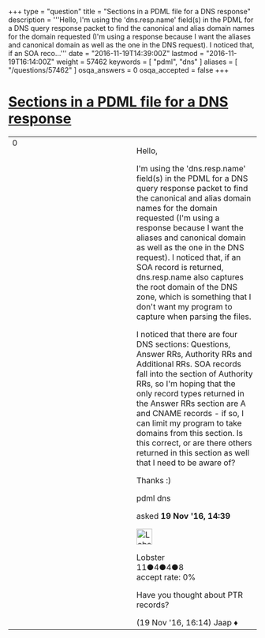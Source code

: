 +++
type = "question"
title = "Sections in a PDML file for a DNS response"
description = '''Hello, I&#x27;m using the &#x27;dns.resp.name&#x27; field(s) in the PDML for a DNS query response packet to find the canonical and alias domain names for the domain requested (I&#x27;m using a response because I want the aliases and canonical domain as well as the one in the DNS request). I noticed that, if an SOA reco...'''
date = "2016-11-19T14:39:00Z"
lastmod = "2016-11-19T16:14:00Z"
weight = 57462
keywords = [ "pdml", "dns" ]
aliases = [ "/questions/57462" ]
osqa_answers = 0
osqa_accepted = false
+++

<div class="headNormal">

# [Sections in a PDML file for a DNS response](/questions/57462/sections-in-a-pdml-file-for-a-dns-response)

</div>

<div id="main-body">

<div id="askform">

<table id="question-table" style="width:100%;"><colgroup><col style="width: 50%" /><col style="width: 50%" /></colgroup><tbody><tr class="odd"><td style="width: 30px; vertical-align: top"><div class="vote-buttons"><span id="post-57462-upvote" class="ajax-command post-vote up" rel="nofollow" title="I like this post (click again to cancel)"> </span><div id="post-57462-score" class="post-score" title="current number of votes">0</div><span id="post-57462-downvote" class="ajax-command post-vote down" rel="nofollow" title="I dont like this post (click again to cancel)"> </span> <span id="favorite-mark" class="ajax-command favorite-mark" rel="nofollow" title="mark/unmark this question as favorite (click again to cancel)"> </span><div id="favorite-count" class="favorite-count"></div></div></td><td><div id="item-right"><div class="question-body"><p>Hello,</p><p>I'm using the 'dns.resp.name' field(s) in the PDML for a DNS query response packet to find the canonical and alias domain names for the domain requested (I'm using a response because I want the aliases and canonical domain as well as the one in the DNS request). I noticed that, if an SOA record is returned, dns.resp.name also captures the root domain of the DNS zone, which is something that I don't want my program to capture when parsing the files.</p><p>I noticed that there are four DNS sections: Questions, Answer RRs, Authority RRs and Additional RRs. SOA records fall into the section of Authority RRs, so I'm hoping that the only record types returned in the Answer RRs section are A and CNAME records - if so, I can limit my program to take domains from this section. Is this correct, or are there others returned in this section as well that I need to be aware of?</p><p>Thanks :)</p></div><div id="question-tags" class="tags-container tags"><span class="post-tag tag-link-pdml" rel="tag" title="see questions tagged &#39;pdml&#39;">pdml</span> <span class="post-tag tag-link-dns" rel="tag" title="see questions tagged &#39;dns&#39;">dns</span></div><div id="question-controls" class="post-controls"></div><div class="post-update-info-container"><div class="post-update-info post-update-info-user"><p>asked <strong>19 Nov '16, 14:39</strong></p><img src="https://secure.gravatar.com/avatar/05aa98a3a949c17526355a407a7c506e?s=32&amp;d=identicon&amp;r=g" class="gravatar" width="32" height="32" alt="Lobster&#39;s gravatar image" /><p><span>Lobster</span><br />
<span class="score" title="11 reputation points">11</span><span title="4 badges"><span class="badge1">●</span><span class="badgecount">4</span></span><span title="4 badges"><span class="silver">●</span><span class="badgecount">4</span></span><span title="8 badges"><span class="bronze">●</span><span class="badgecount">8</span></span><br />
<span class="accept_rate" title="Rate of the user&#39;s accepted answers">accept rate:</span> <span title="Lobster has no accepted answers">0%</span></p></div></div><div id="comments-container-57462" class="comments-container"><span id="57468"></span><div id="comment-57468" class="comment"><div id="post-57468-score" class="comment-score"></div><div class="comment-text"><p>Have you thought about PTR records?</p></div><div id="comment-57468-info" class="comment-info"><span class="comment-age">(19 Nov '16, 16:14)</span> <span class="comment-user userinfo">Jaap ♦</span></div></div></div><div id="comment-tools-57462" class="comment-tools"></div><div class="clear"></div><div id="comment-57462-form-container" class="comment-form-container"></div><div class="clear"></div></div></td></tr></tbody></table>

</div>

</div>

